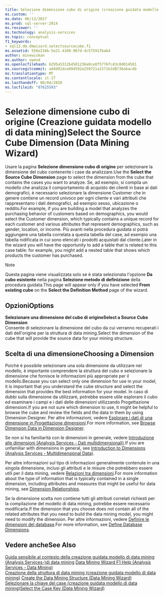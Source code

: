 ```yaml
---
title: Selezione dimensione cubo di origine (creazione guidata modello di data mining) | Microsoft Docs
ms.custom: ''
ms.date: 06/13/2017
ms.prod: sql-server-2014
ms.reviewer: ''
ms.technology: analysis-services
ms.topic: conceptual
f1_keywords:
- sql12.dm.dmwizard.selectsourcecube.f1
ms.assetid: 556e216b-5e21-4160-967d-4c57591fbab4
author: minewiskan
ms.author: owend
ms.openlocfilehash: 6295a5312b4501236e0ce8f5776fc43c0d014581
ms.sourcegitcommit: ad4d92dce894592a259721a1571b1d8736abacdb
ms.translationtype: MT
ms.contentlocale: it-IT
ms.lasthandoff: 08/04/2020
ms.locfileid: "87625593"
---
```

# <a name="select-the-source-cube-dimension-data-mining-wizard"></a><span data-ttu-id="e218e-102">Selezione dimensione cubo di origine (Creazione guidata modello di data mining)</span><span class="sxs-lookup"><span data-stu-id="e218e-102">Select the Source Cube Dimension (Data Mining Wizard)</span></span>
  <span data-ttu-id="e218e-103">Usare la pagina **Selezione dimensione cubo di origine** per selezionare la dimensione del cubo contenente i case da analizzare.</span><span class="sxs-lookup"><span data-stu-id="e218e-103">Use the **Select the Source Cube Dimension** page to select the dimension from the cube that contains the cases you want to analyze.</span></span> <span data-ttu-id="e218e-104">Se, ad esempio, si compila un modello che analizza il comportamento di acquisto dei clienti in base ai dati demografici, è necessario selezionare la dimensione Customer che in genere contiene un record univoco per ogni cliente e vari attributi che rappresentano i dati demografici, ad esempio sesso, ubicazione o reddito.</span><span class="sxs-lookup"><span data-stu-id="e218e-104">For example, if you are building a model that analyzes the purchasing behavior of customers based on demographics, you would select the Customer dimension, which typically contains a unique record for each customer and various attributes that represent demographics, such as gender, location, or income.</span></span> <span data-ttu-id="e218e-105">Più avanti nella procedura guidata si potrà aggiungere una tabella correlata a questa tabella del case, ad esempio una tabella nidificata in cui sono elencati i prodotti acquistati dal cliente.</span><span class="sxs-lookup"><span data-stu-id="e218e-105">Later in the wizard you will have the opportunity to add a table that is related to this case table: for example, you might add a nested table that shows which products the customer has purchased.</span></span>  
  
> [!NOTE]  
>  <span data-ttu-id="e218e-106">Questa pagina viene visualizzata solo se è stata selezionata l'opzione **Da cubo esistente** nella pagina **Selezione metodo di definizione** della procedura guidata.</span><span class="sxs-lookup"><span data-stu-id="e218e-106">This page will appear only if you have selected **From existing cube** on the **Select the Definition Method** page of the wizard.</span></span>  
  
## <a name="options"></a><span data-ttu-id="e218e-107">Opzioni</span><span class="sxs-lookup"><span data-stu-id="e218e-107">Options</span></span>  
 <span data-ttu-id="e218e-108">**Selezionare una dimensione del cubo di origine**</span><span class="sxs-lookup"><span data-stu-id="e218e-108">**Select a Source Cube Dimension**</span></span>  
 <span data-ttu-id="e218e-109">Consente di selezionare la dimensione del cubo da cui verranno recuperati i dati dell'origine per la struttura di data mining.</span><span class="sxs-lookup"><span data-stu-id="e218e-109">Select the dimension of the cube that will provide the source data for your mining structure.</span></span>  
  
## <a name="choosing-a-dimension"></a><span data-ttu-id="e218e-110">Scelta di una dimensione</span><span class="sxs-lookup"><span data-stu-id="e218e-110">Choosing a Dimension</span></span>  
 <span data-ttu-id="e218e-111">Poiché è possibile selezionare una sola dimensione da utilizzare nel modello, è importante comprendere la struttura del cubo e selezionare la dimensione che fornisce le informazioni più appropriate per il modello.</span><span class="sxs-lookup"><span data-stu-id="e218e-111">Because you can select only one dimension for use in your model, it is important that you understand the cube structure and select the dimension that provides the best information for your model.</span></span> <span data-ttu-id="e218e-112">In caso di dubbi sulla dimensione da utilizzare, potrebbe essere utile esplorare il cubo ed esaminare i campi e i dati delle dimensioni utilizzando Progettazione dimensioni.</span><span class="sxs-lookup"><span data-stu-id="e218e-112">If you are not sure which dimension to use, it might be helpful to browse the cube and review the fields and the data in them by using Dimension Designer.</span></span> <span data-ttu-id="e218e-113">Per altre informazioni, vedere [Esplorare i dati di una dimensione in Progettazione dimensioni](multidimensional-models/database-dimensions-browse-dimension-data-in-dimension-designer.md).</span><span class="sxs-lookup"><span data-stu-id="e218e-113">For more information, see [Browse Dimension Data in Dimension Designer](multidimensional-models/database-dimensions-browse-dimension-data-in-dimension-designer.md).</span></span>  
  
 <span data-ttu-id="e218e-114">Se non si ha familiarità con le dimensioni in generale, vedere [Introduzione alle dimensioni &#40;Analysis Services - Dati multidimensionali&#41;](multidimensional-models-olap-logical-dimension-objects/dimensions-analysis-services-multidimensional-data.md).</span><span class="sxs-lookup"><span data-stu-id="e218e-114">If you are unfamiliar with dimensions in general, see [Introduction to Dimensions &#40;Analysis Services - Multidimensional Data&#41;](multidimensional-models-olap-logical-dimension-objects/dimensions-analysis-services-multidimensional-data.md).</span></span>  
  
 <span data-ttu-id="e218e-115">Per altre informazioni sul tipo di informazioni generalmente contenute in una singola dimensione, inclusi gli attributi e le misure che potrebbero essere utili per il data mining, vedere [Relazioni tra dimensioni](multidimensional-models-olap-logical-cube-objects/dimension-relationships.md).</span><span class="sxs-lookup"><span data-stu-id="e218e-115">For more information about the type of information that is typically contained in a single dimension, including attributes and measures that might be useful for data mining, see [Dimension Relationships](multidimensional-models-olap-logical-cube-objects/dimension-relationships.md).</span></span>  
  
 <span data-ttu-id="e218e-116">Se la dimensione scelta non contiene tutti gli attributi correlati richiesti per la compilazione del modello di data mining, potrebbe essere necessario modificarla.</span><span class="sxs-lookup"><span data-stu-id="e218e-116">If the dimension that you choose does not contain all of the related attributes that you need to build the data mining model, you might need to modify the dimension.</span></span> <span data-ttu-id="e218e-117">Per altre informazioni, vedere [Definire le dimensioni del database](multidimensional-models/define-database-dimensions.md).</span><span class="sxs-lookup"><span data-stu-id="e218e-117">For more information, see [Define Database Dimensions](multidimensional-models/define-database-dimensions.md).</span></span>  
  
## <a name="see-also"></a><span data-ttu-id="e218e-118">Vedere anche</span><span class="sxs-lookup"><span data-stu-id="e218e-118">See Also</span></span>  
 <span data-ttu-id="e218e-119">[Guida sensibile al contesto della creazione guidata modello di data mining &#40;Analysis Services-&#41;di data mining](data-mining-wizard-f1-help-analysis-services-data-mining.md) </span><span class="sxs-lookup"><span data-stu-id="e218e-119">[Data Mining Wizard F1 Help &#40;Analysis Services - Data Mining&#41;](data-mining-wizard-f1-help-analysis-services-data-mining.md) </span></span>  
 <span data-ttu-id="e218e-120">[Creazione della struttura di data mining &#40;creazione guidata modello di data mining&#41;](create-the-data-mining-structure-data-mining-wizard.md) </span><span class="sxs-lookup"><span data-stu-id="e218e-120">[Create the Data Mining Structure &#40;Data Mining Wizard&#41;](create-the-data-mining-structure-data-mining-wizard.md) </span></span>  
 [<span data-ttu-id="e218e-121">Selezionare la chiave del case &#40;creazione guidata modello di data mining&#41;</span><span class="sxs-lookup"><span data-stu-id="e218e-121">Select the Case Key &#40;Data Mining Wizard&#41;</span></span>](select-the-case-key-data-mining-wizard.md)  
  
  
